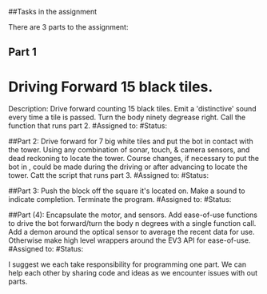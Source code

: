 ##Tasks in the assignment

There are 3 parts to the assignment:

## Part 1
# Driving Forward 15 black tiles.
Description: Drive forward counting 15 black tiles.
Emit a 'distinctive' sound every time a tile is passed.
Turn the body ninety degrease right.
Call the function that runs part 2.
#Assigned to:
#Status:

##Part 2:
Drive forward for 7 big white tiles and put the bot in contact with the tower.
Using any combination of sonar, touch, & camera sensors, and dead reckoning to locate the tower.
Course changes, if necessary to put the bot in , could be made during the driving or after advancing to locate the tower.
Catt the script that runs part 3.
#Assigned to:
#Status:

##Part 3:
Push the block off the square it's located on.
Make a sound to indicate completion.
Terminate the program.
#Assigned to:
#Status:

##Part (4):
Encapsulate the motor, and sensors.
Add ease-of-use functions to drive the bot forward/turn the body n degrees with a single function call.
Add a demon around the optical sensor to average the recent data for use.
Otherwise make high level wrappers around the EV3 API for ease-of-use.
#Assigned to:
#Status:


I suggest we each take responsibility for programming one part. We can help each other by sharing code and
ideas as we encounter issues with out parts.





